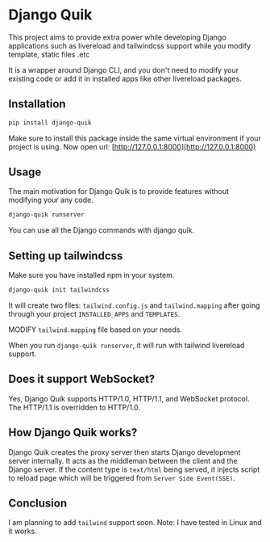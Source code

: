 # Django Quik

This project aims to provide extra power while developing Django applications such as livereload and tailwindcss support
while you modify template, static files .etc

It is a wrapper around Django CLI, and you don't need to modify your existing code or add it in installed apps
like other livereload packages.

## Installation

```bash
pip install django-quik
```

Make sure to install this package inside the same virtual environment if your project is using.
Now open url: [http://127.0.0.1:8000](http://127.0.0.1:8000)

## Usage

The main motivation for Django Quik is to provide features without modifying your any code.

```bash
django-quik runserver
```

You can use all the Django commands with django quik.

## Setting up tailwindcss

Make sure you have installed npm in your system.

```bash
django-quik init tailwindcss
```

It will create two files: `tailwind.config.js` and `tailwind.mapping` after going through your
project `INSTALLED_APPS` and `TEMPLATES`.

MODIFY `tailwind.mapping` file based on your needs.

When you run `django-quik runserver`, it will run with tailwind livereload support.

## Does it support WebSocket?

Yes, Django Quik supports HTTP/1.0, HTTP/1.1, and WebSocket protocol. The HTTP/1.1 is overridden to HTTP/1.0.

## How Django Quik works?

Django Quik creates the proxy server then starts Django development server internally. It acts as the middleman between
the client and the Django server. If the content type is `text/html` being served, it injects script to reload page
which will be triggered from `Server Side Event(SSE)`.

## Conclusion

I am planning to add `tailwind` support soon.
Note: I have tested in Linux and it works.
